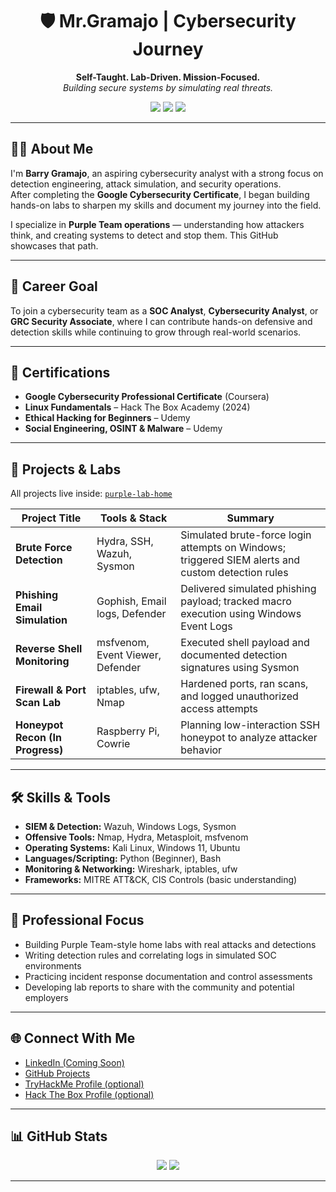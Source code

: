 <h1 align="center">🛡️ Mr.Gramajo | Cybersecurity Journey</h1>
<p align="center">
  <strong>Self-Taught. Lab-Driven. Mission-Focused.</strong><br>
  <em>Building secure systems by simulating real threats.</em>
</p>

<p align="center">
  <img src="https://img.shields.io/badge/Google%20Cybersecurity%20Certified-%2300FF9C?style=for-the-badge&logo=google" />
  <img src="https://img.shields.io/badge/Linux%20Fundamentals%20HTB-%2300FF9C?style=for-the-badge&logo=linux" />
  <img src="https://img.shields.io/badge/SOC%20Analyst%20Ready-%2300FF9C?style=for-the-badge" />
</p>

---

## 👨‍💻 About Me

I'm **Barry Gramajo**, an aspiring cybersecurity analyst with a strong focus on detection engineering, attack simulation, and security operations.  
After completing the **Google Cybersecurity Certificate**, I began building hands-on labs to sharpen my skills and document my journey into the field.

I specialize in **Purple Team operations** — understanding how attackers think, and creating systems to detect and stop them. This GitHub showcases that path.

---

## 🎯 Career Goal

To join a cybersecurity team as a **SOC Analyst**, **Cybersecurity Analyst**, or **GRC Security Associate**, where I can contribute hands-on defensive and detection skills while continuing to grow through real-world scenarios.

---

## 📜 Certifications

- **Google Cybersecurity Professional Certificate** (Coursera)
- **Linux Fundamentals** – Hack The Box Academy (2024)
- **Ethical Hacking for Beginners** – Udemy
- **Social Engineering, OSINT & Malware** – Udemy

---

## 🧪 Projects & Labs

All projects live inside: [`purple-lab-home`](https://github.com/elcasodepaz/purple-lab-home)

| Project Title | Tools & Stack | Summary |
|---------------|---------------|---------|
| **Brute Force Detection** | Hydra, SSH, Wazuh, Sysmon | Simulated brute-force login attempts on Windows; triggered SIEM alerts and custom detection rules |
| **Phishing Email Simulation** | Gophish, Email logs, Defender | Delivered simulated phishing payload; tracked macro execution using Windows Event Logs |
| **Reverse Shell Monitoring** | msfvenom, Event Viewer, Defender | Executed shell payload and documented detection signatures using Sysmon |
| **Firewall & Port Scan Lab** | iptables, ufw, Nmap | Hardened ports, ran scans, and logged unauthorized access attempts |
| **Honeypot Recon (In Progress)** | Raspberry Pi, Cowrie | Planning low-interaction SSH honeypot to analyze attacker behavior |

---

## 🛠️ Skills & Tools

- **SIEM & Detection:** Wazuh, Windows Logs, Sysmon  
- **Offensive Tools:** Nmap, Hydra, Metasploit, msfvenom  
- **Operating Systems:** Kali Linux, Windows 11, Ubuntu  
- **Languages/Scripting:** Python (Beginner), Bash  
- **Monitoring & Networking:** Wireshark, iptables, ufw  
- **Frameworks:** MITRE ATT&CK, CIS Controls (basic understanding)

---

## 💼 Professional Focus

- Building Purple Team-style home labs with real attacks and detections  
- Writing detection rules and correlating logs in simulated SOC environments  
- Practicing incident response documentation and control assessments  
- Developing lab reports to share with the community and potential employers

---

## 🌐 Connect With Me

- [LinkedIn (Coming Soon)](https://linkedin.com/in/yourhandle)  
- [GitHub Projects](https://github.com/elcasodepaz)  
- [TryHackMe Profile (optional)](https://tryhackme.com)  
- [Hack The Box Profile (optional)](https://hackthebox.com)

---

## 📊 GitHub Stats

<p align="center">
  <img src="https://github-readme-stats.vercel.app/api?username=elcasodepaz&show_icons=true&count_private=true&title_color=00ff9c&text_color=00ff9c&icon_color=00ff9c&bg_color=000000&hide_border=true" />
  <img src="https://github-readme-streak-stats.herokuapp.com/?user=elcasodepaz&stroke=00ff9c&background=000000&ring=00ff9c&fire=00ff9c&currStreakNum=00ff9c&currStreakLabel=00ff9c&sideNums=00ff9c&sideLabels=00ff9c&dates=00ff9c&hide_border=true" />
</p>

---


